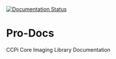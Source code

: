 [![Documentation Status](https://readthedocs.org/projects/cil/badge/?version=latest)](https://cil.readthedocs.io/en/latest/?badge=latest)

# Pro-Docs

CCPi Core Imaging Library Documentation

